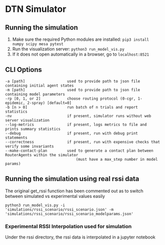 # DTN Simulator

## Running the simulation
1. Make sure the required Python modules are installed: `pip3 install numpy scipy mesa pytest`
2. Run the visualization server: `python3 run_model_vis.py`
3. If it does not open automatically in a browser, go to `localhost:8521`

## CLI Options

```
-a [path]                   used to provide path to json file containing initial agent states
-m [path]                   used to provide path to json file containing model parameters
-rp [0, 1, or 2]            choose routing protocol (0-cgr, 1-epidemic, 2-spray) [default=0]
-b [n > 0]                  run batch of n trials and report statistics
-nv                         if present, simulator runs without web server visualization
--log-metrics               if present, logs metrics to file and prints summary statistics
--debug                     if present, run with debug print statements
--correctness               if present, run with expensive checks that verify some invariants
--make-contact-plan         used to generate a contact plan between RouterAgents within the simulator
                                (must have a max_step number in model params)
```
## Running the simulation using real rssi data

The original get_rssi function has been commented out as to switch between simulated vs experimental values easily

```
python3 run_model_vis.py -i 'simulations/rssi_scenario/rssi_scenario.json' -m 'simulations/rssi_scenario/rssi_scenario_modelparams.json'

```

### Experimental RSSI Interpolation used for simulation 

Under the rssi directory, the rssi data is interpolated in a jupyter notebook


